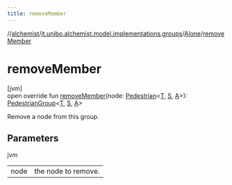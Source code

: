 ```yaml
---
title: removeMember
---
```

//[alchemist](../../../index.html)/[it.unibo.alchemist.model.implementations.groups](../index.html)/[Alone](index.html)/[removeMember](remove-member.html)



# removeMember



[jvm]\
open override fun [removeMember](remove-member.html)(node: [Pedestrian](../../it.unibo.alchemist.model.interfaces/-pedestrian/index.html)<[T](index.html), [S](index.html), [A](index.html)>): [PedestrianGroup](../../it.unibo.alchemist.model.interfaces/-pedestrian-group/index.html)<[T](index.html), [S](index.html), [A](index.html)>



Remove a node from this group.



## Parameters


jvm

| | |
|---|---|
| node | the node to remove. |




